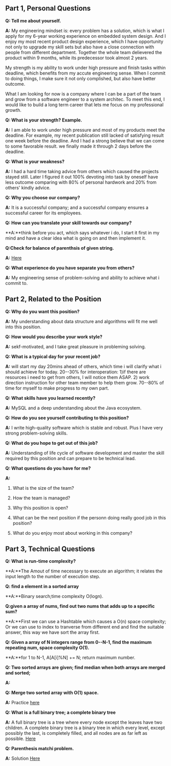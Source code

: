 ## Part 1, Personal Questions
**Q: Tell me about yourself.**

**A:** My engineering mindset is: every problem has a solution, which is what I apply for my 6-year working experience on embedded system 
design. And I enjoy my most recent product design experience, which I have opportunity not only to upgrade my skill sets but also have
a close connection with people from different department. Together the whole team delievered the product within 9 months, while its 
predecessor took almost 2 years. 

My strength is my ability to work under high pressure and finish tasks within deadline, which benefits from my accute engineering sense.
When I commit to doing things, I make sure it not only complished, but also have better outcome. 

What I am looking for now is a company where I can be a part of the team and grow from a software engineer to a system architec. To meet this end,
I would like to build a long term career that lets me focus on my professional growth. 

**Q: What is your strength? Example.** 

**A:** I am able to work under high pressure and most of my products meet the deadline. 
For example, my recent publication still lacked of satisfying result one week before the deadline. And I had a strong believe that we can
come to some favorable result. we finally made it through 2 days before the deadline. 

**Q: What is your weakness?**

**A:** I had a hard time taking advice from others which caused the projects stayed still. Later I figured it out 100% devoting into task
by oneself have less outcome comparing with 80% of personal hardwork and 20% from others' kindly advice. 

**Q: Why you choose our company?**

**A:** It is a successful company; and a successful company ensures a successful career for its employees. 

**Q: How can you translate your skill towards our company?**

**A:**think before you act, which says whatever i do, I start it first in my mind and have a clear idea what is going on and then 
implement it. 

**Q:Check for balance of parenthsis of given string.**

**A:** [Here]()

**Q: What experience do you have separate you from others?** 

**A:** My engineering sense of problem-solving and ability to achieve what i commit to.   

## Part 2, Related to the Position
**Q: Why do you want this position?**

**A:** My understanding about data structure and algorithms will fit me well into this position. 

**Q: How would you describe your work style?**

**A:** sekf-motivated, and I take great pleasure in probleming solving.  

**Q: What is a typical day for your recent job?**

**A:** will start my day 20mins ahead of others, which time i will clarify what i should achieve for today. 
20--30% for interoperation: 1)if there are resources i need to get from others, I will notice them ASAP.
2) work direction instruction for other team member to help them grow.
70--80% of time for myself to make progress to my own part. 

**Q: What skills have you learned recently?**

**A:** MySQL and a deep understanding about the Java ecosystem. 

**Q: How do you see yourself contributing to this position?**

**A:** I write high-quality software which is stable and robust. Plus I have very strong problem-solving skills. 

**Q: What do you hope to get out of this job?**

**A:** Understanding of life cycle of software development and master the skill required by this position and can prepare to be technical lead.

**Q: What questions do you have for me?**

**A:**

1. What is the size of the team? 

2. How the team is managed?  

3. Why this position is open?

4. What can be the next position if the personn doing really good job in this position?

5. What do you enjoy most about working in this company? 

## Part 3, Technical Questions

**Q: What is run-time complexity?**

**A:**The Amout of time necessary to execute an algorithm; it relates the input length to the number of execution step. 

**Q: find a element in a sorted array**

**A:**Binary search;time complexity O(logn).

**Q:given a array of nums, find out two nums that adds up to a specific sum?**

**A:**First we can use a Hashtable which causes a O(n) space complexity; 
Or we can use to index to tranverse from different end and find the suitable answer, this way we have sort the array first. 

**Q: Given a array of N integers range from 0--N-1, find the maximum repeating num, space complexity O(1).**

**A:**for 1 to N-1, A[A[i]%N] += N; return maximum number.  

**Q: Two sorted arrays are given; find median when both arrays are merged and sorted;**

**A:** 

**Q: Merge two sorted array with O(1) space.**

**A:** Practice [here](https://github.com/ppwatchic/JobHunting/blob/master/MergeSort.java)

**Q: What is a full binary tree; a complete binary tree**

**A:** A full binary tree is a tree where every node except the leaves have two children. 
A complete binary tree is a binary tree in which every level, except possibly the last, is completely filled, and all nodes are as far left as possible.
[Here](http://web.cecs.pdx.edu/~sheard/course/Cs163/Doc/FullvsComplete.html)

**Q: Parenthesis matchi problem.**

**A:** Solution [Here](https://github.com/ppwatchic/JobHunting/blob/master/ParenthesisMatch.java)



